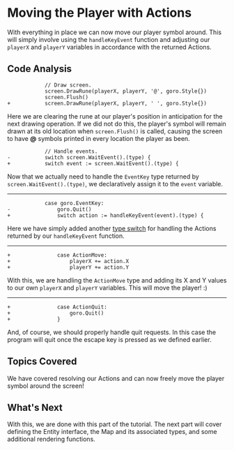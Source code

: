 # Moving the Player with Actions
With everything in place we can now move our player symbol around. This will simply involve using the `handleKeyEvent` function and adjusting our `playerX` and `playerY` variables in accordance with the returned Actions.

## Code Analysis

```
			// Draw screen.
			screen.DrawRune(playerX, playerY, '@', goro.Style{})
			screen.Flush()
+			screen.DrawRune(playerX, playerY, ' ', goro.Style{})
```
Here we are clearing the rune at our player's position in anticipation for the next drawing operation. If we did not do this, the player's symbol will remain drawn at its old location when `screen.Flush()` is called, causing the screen to have **@** symbols printed in every location the player as been.


```
			// Handle events.
-			switch screen.WaitEvent().(type) {
+			switch event := screen.WaitEvent().(type) {
```
Now that we actually need to handle the `EventKey` type returned by `screen.WaitEvent().(type)`, we declaratively assign it to the `event` variable.

---
```
			case goro.EventKey:
-				goro.Quit()
+				switch action := handleKeyEvent(event).(type) {
```
Here we have simply added another [type switch](https://tour.golang.org/methods/16) for handling the Actions returned by our `handleKeyEvent` function.

---
```
+				case ActionMove:
+					playerX += action.X
+					playerY += action.Y
```
With this, we are handling the `ActionMove` type and adding its X and Y values to our own `playerX` and `playerY` variables. This will move the player! :)

---
```
+				case ActionQuit:
+					goro.Quit()
+				}
```
And, of course, we should properly handle quit requests. In this case the program will quit once the escape key is pressed as we defined earlier.

## Topics Covered
We have covered resolving our Actions and can now freely move the player symbol around the screen!

## What's Next
With this, we are done with this part of the tutorial. The next part will cover defining the Entity interface, the Map and its associated types, and some additional rendering functions.
